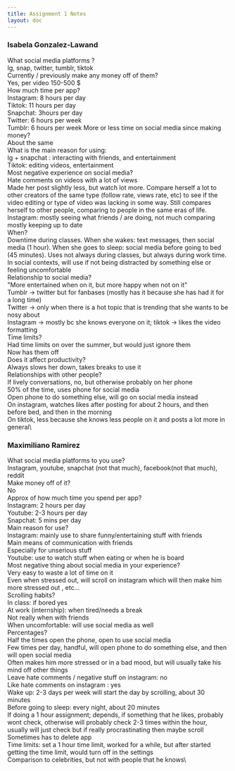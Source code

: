 ```yaml
---
title: Assignment 1 Notes
layout: doc
---
```


### Isabela Gonzalez-Lawand

What social media platforms ?\
Ig, snap, twitter, tumblr, tiktok\
Currently / previously make any money off of them?\
Yes, per video 150-500 $ \
How much time per app?\
Instagram: 8 hours per day\
Tiktok: 11 hours per day\
Snapchat: 3hours per day\
Twitter: 6 hours per week \
Tumblr: 6 hours per week
More or less time on social media since making money?\
About the same\
What is the main reason for using:\
Ig + snapchat : interacting with friends, and entertainment\
Tiktok: editing videos, entertainment\
Most negative experience on social media?\
Hate comments on videos with a lot of views\
Made her post slightly less, but watch  lot more.
Compare herself a lot to other creators of the same type (follow rate, views rate, etc) to see if the video editing or type of video was lacking in some way.
Still compares herself to other people, comparing to people in the same eras of life.
Instagram: mostly seeing what friends / are doing, not much comparing mostly keeping up to date\
When?\
Downtime during classes.
When she wakes: text messages, then social media (1 hour).
When she goes to sleep: social media before going to bed (45 minutes).
Uses not always during classes, but always  during work time.\
In social contexts, will use if not being distracted by something else or feeling uncomfortable\
Relationship to social media?\
"More entertained when on it, but more happy when not on it"\
Tumblr -> twitter but for fanbases (mostly has it because she has had it for a long time)\
Twitter -> only when there is a hot topic that is trending that she wants to be nosy about\
Instagram -> mostly bc she knows everyone on it; tiktok -> likes the video formatting\
Time limits?\
Had time limits on over the summer, but would just ignore them\
Now has them off\
Does it affect productivity?\
Always slows her down, takes breaks to use it\
Relationships with other people?\
If lively conversations, no, but otherwise probably on her phone\
50% of the time, uses phone for social media\
Open phone to do something else, will go on social media instead\
On instagram, watches likes after posting for about 2 hours, and then before bed, and then in the morning\
On tiktok, less because she knows less people on it and posts a lot more in general\





### Maximiliano Ramirez
What social media platforms to you use?\
Instagram, youtube, snapchat (not that much), facebook(not that much), reddit\
Make money off of it?\
No\
Approx of how much time you spend per app?\
Instagram: 2 hours per day\
Youtube: 2-3 hours per day \
Snapchat: 5 mins per day\
Main reason for use?\
Instagram: mainly use to share funny/entertaining stuff with friends\
Main means of communication with friends\
Especially for unserious stuff\
Youtube: use to watch stuff when eating or when he is board \
Most negative thing about social media in your experience?\
Very easy to waste a lot of time on it\
Even when stressed out, will scroll on instagram which will then make him more stressed out , etc…\
Scrolling habits?\
In class: if bored yes\
At work (internship): when tired/needs a break\
Not really when with friends\
When uncomfortable: will use social media as well\
Percentages?\
Half the times open the phone, open to use social media\
Few times per day, handful, will open phone to do something else, and then will open social media\
Often makes him more stressed or in a bad mood, but will usually take his mind off other things\
Leave hate comments / negative stuff on instagram: no\
Like hate comments on instagram : yes\
Wake up: 2-3 days per week will start the day by scrolling, about 30 minutes\
Before going to sleep: every night, about 20 minutes\
If doing a 1 hour assignment; depends, if something that he likes, probably wont check, otherwise will probably check 2-3 times within the hour, usually will just check but if really procrastinating then maybe scroll\
Sometimes has to delete app\
Time limits: set a 1 hour time limit, worked for a while, but after started getting the time limit, would turn off in the settings\
Comparison to celebrities, but not with people that he knows\
